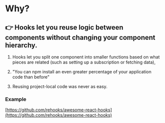 # Why?

## 👉 Hooks let you reuse logic between components without changing your component hierarchy.

1. Hooks let you split one component into smaller functions
based on what pieces are related (such as setting up a subscription or fetching data),

2. "You can npm install an even greater percentage of your application code than before"

3. Reusing project-local code was never as easy.

### Example

[https://github.com/rehooks/awesome-react-hooks](https://github.com/rehooks/awesome-react-hooks)
